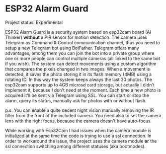 # ESP32 Alarm Guard

Project status: Experimental

ESP32 Alarm Guard is a security system based on esp32cam board (AI Thinker) **without** a PIR sensor for motion detection.
The camera uses Telegram as Command & Control communication channel, thus you need to setup a new Telegram bot using BotFather.
Telegram offers many advantages, among them you can join the bot into a private group where one or more people can control multiple cameras (all linked to the same bot if you wish).
The system can detect movements using a custom algorithm that compares the pixels changed in two images. When a movement is detected, it saves the photo storing it in its flash memory (4MB) using a rotating ID. In this way the system keeps always the last 30 photos. The esp32cam supports up to 4GB microsd card storage, but actually I didn't implement it, because I don't need at the moment.
Each time a new photo is acquired it'll be sent via Telegram using SSL.
You can start or stop the alarm, query its status, manually ask for photos with or without flash.

p.s. You can enable a quite decent night vision manually removing the IR filter from the front of the included camera. You need also to set the camera lens with the right focus, because the camera doesn't have auto-focus.

While working with Esp32Cam I had issues when the camera module is initialized at the same time the code is trying to use a ssl connection.
In order to workaround the issue, the project uses the camera module **or** the ssl connection switching among different statuses (aka bootmodes).



